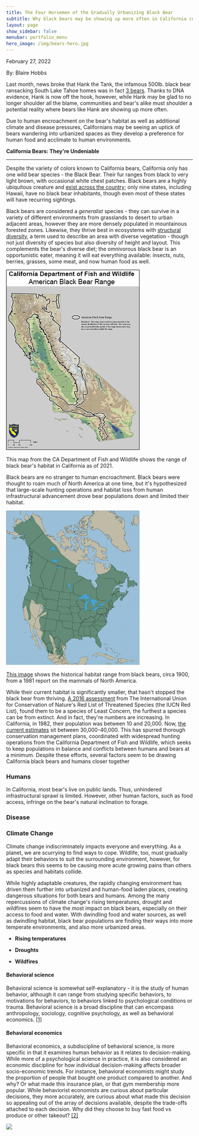 ```yaml
---
title: The Four Horsemen of the Gradually Urbanizing Black Bear
subtitle: Why black bears may be showing up more often in California communities
layout: page
show_sidebar: false
menubar: portfolio_menu
hero_image: /img/bears-hero.jpg
---
```


February 27, 2022

By: Blaire Hobbs

Last month, news broke that Hank the Tank, the infamous 500lb. black bear ransacking South Lake Tahoe homes was in fact [3 bears](https://www.theguardian.com/environment/2022/feb/25/very-hungry-bear-hank-the-tank-is-in-fact-three-bears-dna-shows). Thanks to DNA evidence, Hank is now off the hook, however, while Hank may be glad to no longer shoulder all the blame, communities and bear's alike must shoulder a potential reality where bears like Hank are showing up more often.

Due to human encroachment on the bear's habitat as well as additional climate and disease pressures, Californians may be seeing an uptick of bears wandering into urbanized spaces as they develop a preference for human food and acclimate to human environments.

**California Bears: They're Undeniable**

------

Despite the variety of colors known to California bears, California only has one wild bear species - the Black Bear. Their fur ranges from black to very light brown, with occasional white chest patches. Black bears are a highly ubiquitous creature and [exist across the country](https://wildlifeinformer.com/black-bear-population-by-state/#:~:text=A%20quick%20look%20at%20Black%20Bears%201%20Habitat.,sleep%20they%20go%20into%20varies.%20More%20items...%20); only nine states, including Hawaii, have no black bear inhabitants, though even most of these states will have recurring sightings.

Black bears are considered a *generalist* species - they can survive in a variety of different environments from grasslands to desert to urban adjacent areas, however they are more densely populated in mountainous forested zones. Likewise, they thrive best in ecosystems with [structural diversity](https://www.bing.com/search?q=structural+diversity+bio&qs=n&form=QBRE&sp=-1&pq=structural+diversity+bio&sc=1-24&sk=&cvid=57176C65051C4C82877CF88B5A1693C6), a term used to describe an area with diverse vegetation - though not just diversity of species but also diversity of height and layout. This complements the bear's diverse diet; the omnivorous black bear is an opportunistic eater, meaning it will eat everything available: insects, nuts, berries, grasses, some meat, and now human food as well. 

![](img/black-bear-habitat-ca.jpg)

This map from the CA Department of Fish and Wildlife shows the range of black bear's habitat in California as of 2021.

Black bears are no stranger to human encroachment. Black bears were thought to roam much of North America at one time, but it's hypothesized that large-scale hunting operations and habitat loss from human infrastructural advancement drove bear populations down and limited their habitat.

![](img/historic_black_bear_range.jpg)

[This image](https://bear.org/black-bear-range/) shows the historical habitat range from black bears, circa 1900, from a 1981 report on the mammals of North America. 

While their current habitat is significantly smaller, that hasn't stopped the black bear from thriving. [A 2016 assessment](https://www.iucnredlist.org/species/41687/114251609#geographic-range) from The International Union for Conservation of Nature's Red List of Threatened Species (the IUCN Red List), found them to be a species of Least Concern, the furthest a species can be from extinct. And in fact, they're numbers are increasing. In California, in 1982, their population was between 10 and 20,000. Now, [the current estimates](https://wildlife.ca.gov/Conservation/Mammals/Black-Bear) sit between 30,000-40,000. This has spurred thorough conservation management plans, coordinated with widespread hunting operations from the California Department of Fish and Wildlife, which seeks to keep populations in balance and conflicts between humans and bears at a minimum. Despite these efforts, several factors seem to be drawing California black bears and humans closer together

### **Humans**

In California, most bear's live on public lands. Thus, unhindered infrastructural sprawl is limited. However, other human factors, such as food access, infringe on the bear's natural inclination to forage.

### Disease

### **Climate Change**

Climate change indiscriminately impacts everyone and everything. As a planet, we are scurrying to find ways to cope. Wildlife, too, must gradually adapt their behaviors to suit the surrounding environment, however, for black bears this seems to be causing more acute growing pains than others as species and habitats collide.

While highly adaptable creatures, the rapidly changing environment has driven them further into urbanized and human-food laden places, creating dangerous situations for both bears and humans. Among the many repercussions of climate change's rising temperatures, drought and wildfires seem to have the most impact on black bears, especially on their access to food and water. With dwindling food and water sources, as well as dwindling habitat, black bear populations are finding their ways into more temperate environments, and also more urbanized areas.

- **Rising temperatures**
- **Droughts**

- **Wildfires**

  





#### **Behavioral science** 

Behavioral science is somewhat self-explanatory - it is the study of human behavior, although it can range from studying specific behaviors, to motivations for behaviors, to behaviors linked to psychological conditions or trauma. Behavioral science is a broad discipline that can encompass anthropology, sociology, cognitive psychology, as well as behavioral economics. [[1]](https://www.chicagobooth.edu/mindworks/what-is-behavioral-science-research#:~:text=Several%20disciplines%20fall%20under%20the%20broad%20label%20of,4%20Consumer%20behavior%205%20Social%20psychology%206%20Sociology)

#### **Behavioral economics**

Behavioral economics, a subdiscipline of behavioral science, is more specific in that it examines human behavior as it relates to decision-making. While more of a psychological science in practice, it is also considered an economic discipline for how individual decision-making affects broader socio-economic trends. For instance, behavioral economists might study the proportion of people that bought one product compared to another. And why? Or what made this insurance plan, or that gym membership more popular. While behaviorist economists are curious about particular decisions, they more accurately, are curious about what made this decision so appealing out of the array of decisions available, despite the trade-offs attached to each decision. Why did they choose to buy fast food vs produce or other takeout? [[2]](https://news.uchicago.edu/explainer/what-is-behavioral-economics)

![](C:/Users/bleoh/OneDrive/Documents/GitHub/bulma-clean-theme/img/behavioral-economics.jpg)